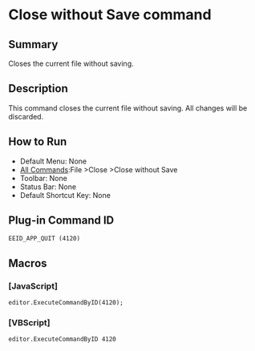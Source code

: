 # Close without Save command

## Summary

Closes the current file without saving.

## Description

This command closes the current file without saving. All changes will be
discarded.

## How to Run

- Default Menu: None
- [All Commands](../tools/all_commands):File \>Close \>Close without Save
- Toolbar: None
- Status Bar: None
- Default Shortcut Key: None

## Plug-in Command ID

```
EEID_APP_QUIT (4120)```

## Macros

### \[JavaScript\]

```
editor.ExecuteCommandByID(4120);
```

### \[VBScript\]

```
editor.ExecuteCommandByID 4120
```
